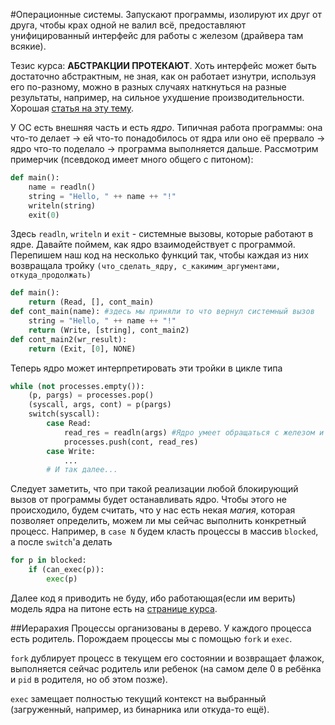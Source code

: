#Операционные системы.
Запускают программы, изолируют их друг от друга, чтобы крах одной не валил всё,
предоставляют унифицированный интерфейс для работы с железом (драйвера там всякие).

Тезис курса: **АБСТРАКЦИИ ПРОТЕКАЮТ**.
Хоть интерфейс может быть достаточно абстрактным, не зная, как он работает изнутри, используя
его по-разному, можно в разных случаях наткнуться на разные результаты, например, на сильное ухудшение производительности.
Хорошая [статья на эту тему](http://russian.joelonsoftware.com/Articles/LeakyAbstractions.html).

У ОС есть внешняя часть и есть *ядро*. Типичная работа программы: она что-то делает -> ей что-то понадобилось от ядра или оно её прервало ->
ядро что-то поделало -> программа выполняется дальше. 
Рассмотрим примерчик (псевдокод имеет много общего с питоном):

```python
def main():
    name = readln()
    string = "Hello, " ++ name ++ "!"
    writeln(string)
    exit(0) 
```

Здесь `readln`, `writeln` и `exit` - системные вызовы, которые работают в ядре. 
Давайте поймем, как ядро взаимодействует с программой. Перепишем наш код на несколько функций так, чтобы каждая из них
возвращала тройку `(что_сделать_ядру, с_какимим_аргументами, откуда_продолжать)`

```python
def main():
    return (Read, [], cont_main)
def cont_main(name): #здесь мы приняли то что вернул системный вызов
    string = "Hello, " ++ name ++ "!"
    return (Write, [string], cont_main2)
def cont_main2(wr_result): 
    return (Exit, [0], NONE)
``` 

Теперь ядро может интерпретировать эти тройки в цикле типа
```python
while (not processes.empty()):
    (p, pargs) = processes.pop()
    (syscall, args, cont) = p(pargs)
    switch(syscall):
        case Read:
            read_res = readln(args) #Ядро умеет обращаться с железом и читать из него
            processes.push(cont, read_res)
        case Write:
            ...
        # И так далее...
```

Следует заметить, что при такой реализации любой блокирующий вызов от программы будет останавливать ядро.
Чтобы этого не происходило, будем считать, что у нас есть некая *магия*, которая позволяет определить, 
можем ли мы сейчас выполнить конкретный процесс. Например, в `case N` будем класть процессы в массив `blocked`,
а после `switch`'a делать 
```python
for p in blocked:
    if (can_exec(p)):
        exec(p)
```

Далее код я приводить не буду, ибо работающая(если им верить) модель ядра на питоне есть 
на [странице курса](http://neerc.ifmo.ru/~os/static/model.py). 

##Иерарахия
Процессы организованы в дерево. У каждого процесса есть родитель. 
Порождаем процессы мы с помощью `fork` и `exec`.

`fork` дублирует процесс в текущем его состоянии и возвращает флажок, выполняется сейчас родитель или ребенок
(на самом деле 0 в ребёнка и `pid` в родителя, но об этом позже).

`exec` замещает полностью текущий контекст на выбранный (загруженный, например, из бинарника или откуда-то ещё).